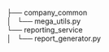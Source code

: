 ├── company_common  
│   └── mega_utils.py   
└── reporting_service  
│   └── report_generator.py  

